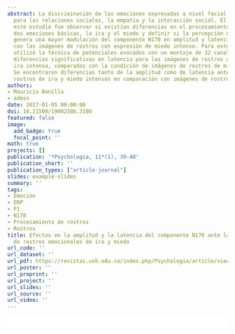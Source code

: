 ```yaml
---
abstract: La discriminación de las emociones expresadas a nivel facial es importante
  para las relaciones sociales, la empatía y la interacción social. El objetivo de
  este estudio fue observar si existían diferencias en el procesamiento cortical ante
  dos emociones básicas, la ira y el miedo y definir si la percepción de la ira intensa
  genera una mayor modulación del componente N170 en amplitud y latencia en comparación
  con las imágenes de rostros con expresión de miedo intenso. Para este estudio se
  utilizó la técnica de potenciales evocados con un montaje de 32 canales. Se encontraron
  diferencias significativas en latencia para las imágenes de rostros que expresan
  ira intensa, comparados con la condición de imágenes de rostros de miedo intenso.
  Se encontraron diferencias tanto de la amplitud como de latencia ante imágenes de
  rostros de ira y miedo intensos en comparación con imágenes de rostros neutros.
authors:
- Mauricio Bonilla
- admin
date: 2017-01-05 00:00:00
doi: 10.21500/19002386.3100
featured: false
image:
  add_badge: true
  focal_point: ''
math: true
projects: []
publication: '*Psychologia, 11*(1), 39-48'
publication_short: ''
publication_types: ["article-journal"]
slides: example-slides
summary: ''
tags:
- Emoción
- ERP
- P1
- N170
- Procesamiento de rostros
- Rostros
title: Efectos en la amplitud y la latencia del componente N170 ante la presentación
  de rostros emocionales de ira y miedo
url_code: ''
url_dataset: ''
url_pdf: https://revistas.usb.edu.co/index.php/Psychologia/article/view/3100/2595
url_poster: ''
url_preprint: ''
url_project: ''
url_slides: ''
url_source: ''
url_video: ''
---
```

<html>
  <style>
    section {
        background: white;
        color: black;
        border-radius: 1em;
        padding: 1em;
        left: 50% }
    #inner {
        display: inline-block;
        display: flex;
        align-items: center;
        justify-content: center }
  </style>
  <section>
    <div id="inner">
      <script type='text/javascript' src='https://d1bxh8uas1mnw7.cloudfront.net/assets/embed.js'></script>
        <span style="float:left";
          class="__dimensions_badge_embed__"
          data-doi="10.21500/19002386.3100"
          data-hide-zero-citations="true"
          data-legend="always">
        </span>
      <script async src="https://badge.dimensions.ai/badge.js" charset="utf-8"></script>
        <div  style="float:right";
          data-link-target="_blank"
          data-badge-details="right"
          data-badge-type="medium-donut"
          data-doi="10.21500/19002386.3100"   
          data-condensed="true"
          data-hide-no-mentions="true"
          class="altmetric-embed">
        </div>
    </div>
    <div id="inner">
      <script type="text/javascript" src="//cdn.plu.mx/widget-summary.js"></script>
        <a href="https://plu.mx/plum/a/?doi=10.21500/19002386.3100"
          data-orientation="horizontal"
          class="plumx-summary"
          data-site="plum"
          data-hide-when-empty="true">
        </a>
    </div>
  </section>
